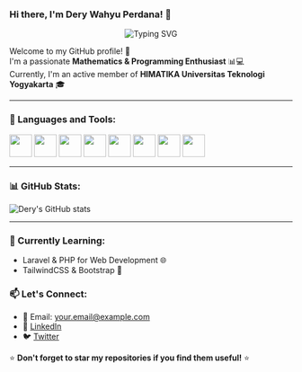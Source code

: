 ### Hi there, I'm Dery Wahyu Perdana! 👋  

<p align="center">
  <img src="https://readme-typing-svg.demolab.com?font=Fira+Code&size=22&pause=1000&color=00FF00&background=000000&width=500&lines=Welcome+to+my+GitHub!;I+am+a+Tech+Enthusiast;Coding+%7C+Mathematics+%7C+Web+Dev;Always+Learning+%26+Exploring..." alt="Typing SVG" />
</p>


Welcome to my GitHub profile! 🚀  
I'm a passionate **Mathematics & Programming Enthusiast** 📊💻  
Currently, I'm an active member of **HIMATIKA Universitas Teknologi Yogyakarta** 🎓  
  


---

### 🚀 Languages and Tools:
<p align="left">
  <img src="https://cdn.jsdelivr.net/gh/devicons/devicon/icons/html5/html5-original.svg" width="40" height="40"/>  
  <img src="https://cdn.jsdelivr.net/gh/devicons/devicon/icons/css3/css3-original.svg" width="40" height="40"/>  
  <img src="https://cdn.jsdelivr.net/gh/devicons/devicon/icons/javascript/javascript-original.svg" width="40" height="40"/>  
  <img src="https://cdn.jsdelivr.net/gh/devicons/devicon/icons/php/php-original.svg" width="40" height="40"/>  
  <img src="https://cdn.jsdelivr.net/gh/devicons/devicon/icons/python/python-original.svg" width="40" height="40"/>  
<img src="https://cdn.jsdelivr.net/gh/devicons/devicon/icons/laravel/laravel-plain.svg" width="40" height="40"/>  
  <img src="https://cdn.jsdelivr.net/gh/devicons/devicon/icons/bootstrap/bootstrap-original.svg" width="40" height="40"/>  
  <img src="https://cdn.jsdelivr.net/gh/devicons/devicon/icons/tailwindcss/tailwindcss-original.svg" width="40" height="40"/>  
</p>

---

### 📊 GitHub Stats:
![Dery's GitHub stats](https://github-readme-stats.vercel.app/api?username=derywahyu&show_icons=true&theme=radical)

---

### 🌱 Currently Learning:
- Laravel & PHP for Web Development 🌐  
- TailwindCSS & Bootstrap 🎨  

### 📫 Let's Connect:
- 📧 Email: your.email@example.com  
- 🔗 [LinkedIn](https://www.linkedin.com/in/yourprofile)  
- 🐦 [Twitter](https://twitter.com/yourprofile)  

⭐ **Don't forget to star my repositories if you find them useful!** ⭐
